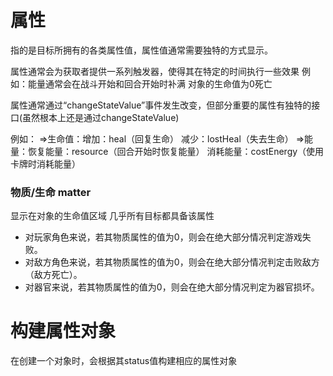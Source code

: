 # 属性

指的是目标所拥有的各类属性值，属性值通常需要独特的方式显示。

属性通常会为获取者提供一系列触发器，使得其在特定的时间执行一些效果
例如：能量通常会在战斗开始和回合开始时补满
      对象的生命值为0死亡

属性通常通过“changeStateValue”事件发生改变，但部分重要的属性有独特的接口(虽然根本上还是通过changeStateValue)

例如：
=>生命值：增加：heal（回复生命）
        减少：lostHeal（失去生命）
=>能量：恢复能量：resource（回合开始时恢复能量）
      消耗能量：costEnergy（使用卡牌时消耗能量）


### 物质/生命 matter

显示在对象的生命值区域
几乎所有目标都具备该属性

- 对玩家角色来说，若其物质属性的值为0，则会在绝大部分情况判定游戏失败。
- 对敌方角色来说，若其物质属性的值为0，则会在绝大部分情况判定击败敌方（敌方死亡）。
- 对器官来说，若其物质属性的值为0，则会在绝大部分情况判定为器官损坏。


# 构建属性对象

在创建一个对象时，会根据其status值构建相应的属性对象